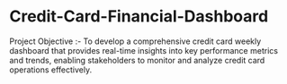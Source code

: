 # Credit-Card-Financial-Dashboard
Project Objective :- To develop a comprehensive credit  card weekly dashboard that  provides real-time insights into key  performance metrics and trends,  enabling stakeholders to monitor  and analyze credit card operations  effectively.
